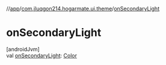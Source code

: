 //[app](../../index.md)/[com.jluqgon214.hogarmate.ui.theme](index.md)/[onSecondaryLight](on-secondary-light.md)

# onSecondaryLight

[androidJvm]\
val [onSecondaryLight](on-secondary-light.md): [Color](https://developer.android.com/reference/kotlin/androidx/compose/ui/graphics/Color.html)

